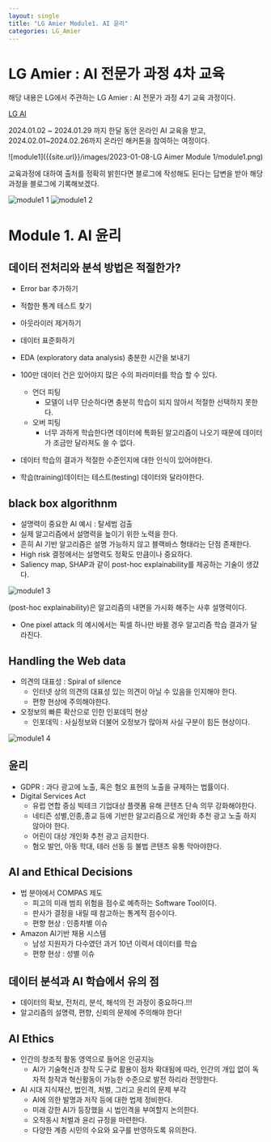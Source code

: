 ```yaml
---
layout: single
title: "LG Amier Module1. AI 윤리" 
categories: LG_Amier
---
```


# LG Amier : AI 전문가 과정 4차 교육

해당 내용은 LG에서 주관하는 LG Amier : AI 전문가 과정 4기 교육 과정이다.

[LG AI](https://www.lgaimers.ai/)

2024.01.02 ~ 2024.01.29 까지 한달 동안 온라인 AI 교육을 받고,  2024.02.01~2024.02.26까지 온라인 해커톤을 참여하는 여정이다.



![module1]({{site.url}}/images/2023-01-08-LG Aimer Module 1/module1.png)

교육과정에 대하여 출처를 정확히 밝힌다면 블로그에 작성해도 된다는 답변을 받아 해당 과정을 블로그에 기록해보겠다.

<img src="{{site.url}}/images/2023-01-08-LG Aimer Module 1/module1 1.png" alt="module1 1" style="zoom:100%;" />

<img src="{{site.url}}/images/2023-01-08-LG Aimer Module 1/module1 2.png" alt="module1 2" style="zoom:100%;" />

# Module 1. AI 윤리





## 데이터 전처리와 분석 방법은 적절한가?

- Error bar 추가하기
- 적합한 통계 테스트 찾기
- 아웃라이러 제거하기
- 데이터 표준화하기
- EDA (exploratory data analysis) 충분한 시간을 보내기

- 100만 데이터 건은 있어야지 많은 수의 파라미터를 학습 할 수 있다.
    - 언더 피팅
        - 모델이 너무 단순하다면 충분히 학습이 되지 않아서 적절한 선택하지 못한다.
    - 오버 피팅
        - 너무 과하게 학습한다면 데이터에 특화된 알고리즘이 나오기 때문에 데이터가 조금만 달라져도 쓸 수 없다.
- 데이터 학습의 결과가 적절한 수준인지에 대한 인식이 있어야한다.
- 학습(training)데이터는 테스트(testing) 데이터와 달라야한다.





## black box algorithnm

- 설명력이 중요한 AI 예시 : 탈세범 검출
- 실제 알고리즘에서 설명력을 높이기 위한 노력을 한다.
- 흔히 AI 기반 알고리즘은 설명 가능하지 않고 블랙바스 형태라는 단점 존재한다.
- High risk 결정에서는 설명력도 정확도 만큼이나 중요하다.
- Saliency map, SHAP과 같이 post-hoc explainability를 제공하는 기술이 생걌다.

<img src="{{site.url}}/images/2023-01-08-LG Aimer Module 1/module1 3-4707772.png" alt="module1 3" style="zoom:100%;" />

(post-hoc explainability)은 알고리즘의 내면을 가시화 해주는 사후 설명력이다.

- One pixel attack 의 예시에서는 픽셀 하나만 바뀔 경우 알고리즘 학습 결과가 달라진다.





## Handling the Web data

- 의견의 대표성 : Spiral of silence
    - 인터넷 상의 의견의 대표성 있는 의견이 아닐 수 있음을 인지해야 한다.
    - 편향 현상에 주의해야한다.
- 오정보의 빠른 확산으로 인한 인포데믹 현상
    - 인포데믹 : 사실정보와 더불어 오정보가 많아져 사실 구분이 힘든 현상이다.



<img src="{{site.url}}/images/2023-01-08-LG Aimer Module 1/module1 4.png" alt="module1 4" style="zoom:100%;" />

## 윤리

- GDPR : 과다 광고에 노출, 혹은 혐오 표현의 노출을 규제하는 법률이다.
- Digital Services Act
    - 유럽 연합 중심 빅테크 기업대상 플랫폼 유해 콘텐츠 단속 의무 강화해야한다.
    - 네티즌 성별,인종,종교 등에 기반한 알고리즘으로 개인화 추천 광고 노출 하지 않아야 한다.
    - 어린이 대상 개인화 추천 광고 금지한다.
    - 혐오 발언, 아동 학대, 테러 선동 등 불법 콘텐츠 유통 막아야한다.





## AI and Ethical Decisions

- 법 분야에서 COMPAS 제도
    - 피고의 미래 범죄 위험을 점수로 예측하는 Software Tool이다.
    - 판사가 결정을 내릴 때 참고하는 통계적 점수이다.
    - 편향 현상 : 인종차별 이슈
- Amazon AI기반 채용 시스템
    - 남성 지원자가 다수였던 과거 10년 이력서 데이터를 학습
    - 편향 현상 : 성별 이슈





## 데이터 분석과 AI 학습에서 유의 점

- 데이터의 확보, 전처리, 분석, 해석의 전 과정이 중요하다.!!!
- 알고리즘의 설명력, 편향, 신뢰의 문제에 주의해야 한다!





## AI Ethics

- 인간의 창조적 활동 영역으로 들어온 인공지능
    - AI가 기술혁신과 창작 도구로 활용이 점차 확대됨에 따라, 인간의 개입 없이 독자적 창작과 혁신활동이 가능한 수준으로 발전 하리라 전망한다.
- AI 시대 지식재산, 법인격, 처벌, 그리고 윤리의 문제 부각
    - AI에 의한 발명과 저작 등에 대한 법제 정비한다.
    - 미래 강한 AI가 등장했을 시 법인격을 부여할지 논의한다.
    - 오작동시 처벌과 윤리 규정을 마련한다.
    - 다양한 계층 시민의 수요와 요구를 반영하도록 유의한다.
